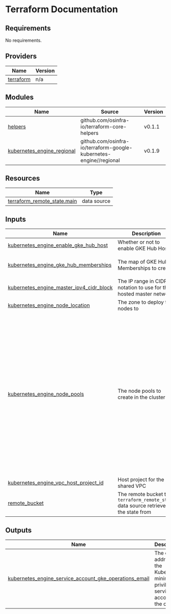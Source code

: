 # Terraform Documentation

<!-- BEGIN_TF_DOCS -->
## Requirements

No requirements.

## Providers

| Name | Version |
|------|---------|
| <a name="provider_terraform"></a> [terraform](#provider\_terraform) | n/a |

## Modules

| Name | Source | Version |
|------|--------|---------|
| <a name="module_helpers"></a> [helpers](#module\_helpers) | github.com/osinfra-io/terraform-core-helpers | v0.1.1 |
| <a name="module_kubernetes_engine_regional"></a> [kubernetes\_engine\_regional](#module\_kubernetes\_engine\_regional) | github.com/osinfra-io/terraform-google-kubernetes-engine//regional | v0.1.9 |

## Resources

| Name | Type |
|------|------|
| [terraform_remote_state.main](https://registry.terraform.io/providers/hashicorp/terraform/latest/docs/data-sources/remote_state) | data source |

## Inputs

| Name | Description | Type | Default | Required |
|------|-------------|------|---------|:--------:|
| <a name="input_kubernetes_engine_enable_gke_hub_host"></a> [kubernetes\_engine\_enable\_gke\_hub\_host](#input\_kubernetes\_engine\_enable\_gke\_hub\_host) | Whether or not to enable GKE Hub Host | `bool` | `false` | no |
| <a name="input_kubernetes_engine_gke_hub_memberships"></a> [kubernetes\_engine\_gke\_hub\_memberships](#input\_kubernetes\_engine\_gke\_hub\_memberships) | The map of GKE Hub Memberships to create | <pre>map(object({<br/>    cluster_id = string<br/>  }))</pre> | `{}` | no |
| <a name="input_kubernetes_engine_master_ipv4_cidr_block"></a> [kubernetes\_engine\_master\_ipv4\_cidr\_block](#input\_kubernetes\_engine\_master\_ipv4\_cidr\_block) | The IP range in CIDR notation to use for the hosted master network | `string` | n/a | yes |
| <a name="input_kubernetes_engine_node_location"></a> [kubernetes\_engine\_node\_location](#input\_kubernetes\_engine\_node\_location) | The zone to deploy the nodes to | `string` | n/a | yes |
| <a name="input_kubernetes_engine_node_pools"></a> [kubernetes\_engine\_node\_pools](#input\_kubernetes\_engine\_node\_pools) | The node pools to create in the cluster | <pre>map(object({<br/>    auto_repair                              = optional(bool)<br/>    auto_upgrade                             = optional(bool)<br/>    disk_size_gb                             = optional(number)<br/>    disk_type                                = optional(string)<br/>    image_type                               = optional(string)<br/>    machine_type                             = optional(string)<br/>    max_node_count                           = optional(number, 3)<br/>    min_node_count                           = optional(number, 1)<br/>    node_count                               = optional(number)<br/>    oauth_scopes                             = optional(list(string), ["https://www.googleapis.com/auth/cloud-platform"])<br/>    upgrade_settings_batch_node_count        = optional(number)<br/>    upgrade_settings_batch_percentage        = optional(number)<br/>    upgrade_settings_batch_soak_duration     = optional(string)<br/>    upgrade_settings_node_pool_soak_duration = optional(string)<br/>    upgrade_settings_max_surge               = optional(number)<br/>    upgrade_settings_max_unavailable         = optional(number, 1) # https://github.com/hashicorp/terraform-provider-google/issues/17164<br/>    upgrade_settings_strategy                = optional(string, "SURGE")<br/>  }))</pre> | <pre>{<br/>  "default-pool": {<br/>    "machine_type": "n2-standard-2"<br/>  }<br/>}</pre> | no |
| <a name="input_kubernetes_engine_vpc_host_project_id"></a> [kubernetes\_engine\_vpc\_host\_project\_id](#input\_kubernetes\_engine\_vpc\_host\_project\_id) | Host project for the shared VPC | `string` | n/a | yes |
| <a name="input_remote_bucket"></a> [remote\_bucket](#input\_remote\_bucket) | The remote bucket the `terraform_remote_state` data source retrieves the state from | `string` | n/a | yes |

## Outputs

| Name | Description |
|------|-------------|
| <a name="output_kubernetes_engine_service_account_gke_operations_email"></a> [kubernetes\_engine\_service\_account\_gke\_operations\_email](#output\_kubernetes\_engine\_service\_account\_gke\_operations\_email) | The email address of the Kubernetes minimum privilege service account for the cluster |
<!-- END_TF_DOCS -->
